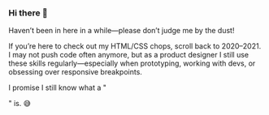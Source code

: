 ### Hi there 👋

Haven’t been in here in a while—please don’t judge me by the dust!

If you’re here to check out my HTML/CSS chops, scroll back to 2020–2021. I may not push code often anymore, but as a product designer I still use these skills regularly—especially when prototyping, working with devs, or obsessing over responsive breakpoints.

I promise I still know what a "<div>" is. 😅


<!--
**zoerem/zoerem** is a ✨ _special_ ✨ repository because its `README.md` (this file) appears on your GitHub profile.

Here are some ideas to get you started:

- 👯 I’m looking to collaborate on ...
- 🤔 I’m looking for help with ...
- 💬 Ask me about ...
- 📫 How to reach me: ...
- 😄 Pronouns: ...
- ⚡ Fun fact: ...
-->
